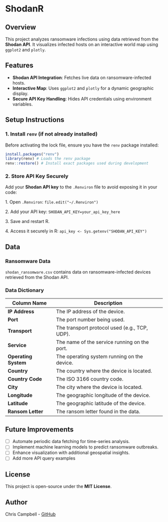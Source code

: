 # ShodanR

## Overview

This project analyzes ransomware infections using data retrieved from the **Shodan API**. It visualizes infected hosts on an interactive world map using `ggplot2` and `plotly`.

## Features

-   **Shodan API Integration**: Fetches live data on ransomware-infected hosts.
-   **Interactive Map**: Uses `ggplot2` and `plotly` for a dynamic geographic display.
-   **Secure API Key Handling**: Hides API credentials using environment variables.

## Setup Instructions

### 1. Install `renv` (if not already installed)

Before activating the lock file, ensure you have the `renv` package installed:

``` r
install.packages("renv")
library(renv) # Loads the renv package
renv::restore() # Install exact packages used during development
```

### 2. Store API Key Securely

Add your **Shodan API key** to the `.Renviron` file to avoid exposing it in your code:

1\. Open `.Renviron`: `file.edit("~/.Renviron")`

2\. Add your API key: `SHODAN_API_KEY=your_api_key_here`

3\. Save and restart R.

4\. Access it securely in R: `api_key <- Sys.getenv("SHODAN_API_KEY")`

## Data

### Ransomware Data

`shodan_ransomware.csv` contains data on ransomware-infected devices retrieved from the Shodan API.

### Data Dictionary

| Column Name          | Description                                   |
|----------------------|-----------------------------------------------|
| **IP Address**       | The IP address of the device.                 |
| **Port**             | The port number being used.                   |
| **Transport**        | The transport protocol used (e.g., TCP, UDP). |
| **Service**          | The name of the service running on the port.  |
| **Operating System** | The operating system running on the device.   |
| **Country**          | The country where the device is located.      |
| **Country Code**     | The ISO 3166 country code.                    |
| **City**             | The city where the device is located.         |
| **Longitude**        | The geographic longitude of the device.       |
| **Latitude**         | The geographic latitude of the device.        |
| **Ransom Letter**    | The ransom letter found in the data.          |

## Future Improvements

-   [ ] Automate periodic data fetching for time-series analysis.
-   [ ] Implement machine learning models to predict ransomware outbreaks.
-   [ ] Enhance visualization with additional geospatial insights.
-   [ ] Add more API query examples

## License

This project is open-source under the **MIT License**.

## Author

Chris Campbell - [GitHub](https://github.com/texasbe2trill)
